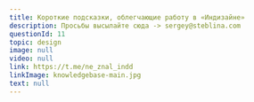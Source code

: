```yaml
---
title: Короткие подсказки, облегчающие работу в «Индизайне»
description: Просьбы высылайте сюда -> sergey@steblina.com
questionId: 11
topic: design
image: null
video: null
link: https://t.me/ne_znal_indd
linkImage: knowledgebase-main.jpg
text: null
---
```

